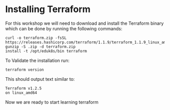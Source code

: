 # Installing Terraform
For this workshop we will need to download and install the Terraform binary which can be done by running the following commands:

```execute-1
curl -o terraform.zip -fsSL https://releases.hashicorp.com/terraform/1.1.9/terraform_1.1.9_linux_amd64.zip
gunzip -S .zip -d terraform.zip
install -t /opt/eduk8s/bin terraform
```  

To Validate the installation run:
```execute-1
terraform version
```

This should output text similar to:

```
Terraform v1.2.5
on linux_amd64
```

Now we are ready to start learning terraform
